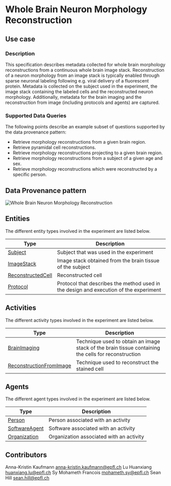 # Whole Brain Neuron Morphology Reconstruction

## Use case

### Description

This specification describes metadata collected for whole brain morphology reconstructions from a continuous whole brain image stack. Reconstruction of a neuron morphology from an image stack
is typically enabled through sparse neuronal labeling following e.g. viral delivery of a fluorescent protein. Metadata is collected on the subject used in the experiment, 
the image stack containing the labeled cells and the reconstructed neuron morphology. 
Additionally, metadata for the brain imaging and the reconstruction from image (including protocols and agents) are captured. 
 
### Supported Data Queries

The following points describe an example subset of questions supported by the data provenance pattern:

* Retrieve morphology reconstructions from a given brain region.
* Retrieve pyramidal cell reconstructions.
* Retrieve morphology reconstructions projecting to a given brain region.
* Retrieve morphology reconstructions from a subject of a given age and sex.
* Retrieve morphology reconstructions which were reconstructed by a specific person.


## Data Provenance pattern

![Whole Brain Neuron Morphology Reconstruction](../../assets/provtemplates/wholebrain-neuron-morphology-reconstruction.svg)


## Entities

The different entity types involved in the experiment are listed below.

| Type  | Description|
| ------------- | ------------- |
| [Subject](https://bbp-nexus.epfl.ch/staging/datamodels/shape-neurosciencegraphcoresubjectv010shapessubjectshape.html)                            |     Subject that was used in the experiment     |
| [ImageStack](https://bbp-nexus.epfl.ch/staging/datamodels/shape-neurosciencegraphatlasimagestackv021shapesimagestackshape.html)                            |     Image stack obtained from the brain tissue of the subject     |
| [ReconstructedCell](https://bbp-nexus.epfl.ch/staging/datamodels/shape-neurosciencegraphmorphologyreconstructedcellv012shapesreconstructedcellshape.html)    |     Reconstructed cell      |
| [Protocol](https://bbp-nexus.epfl.ch/staging/datamodels/shape-neurosciencegraphcommonsexperimentalprotocolv011shapesexperimentalprotocolshape.html)                          |     Protocol that describes the method used in the design and execution of the experiment      |

## Activities

The different activity types involved in the experiment are listed below.

| Type  | Description|
| ------------- | ------------- |
| [BrainImaging](https://bbp-nexus.epfl.ch/staging/datamodels/shape-neurosciencegraphexperimentbrainimagingv010shapesbrainimagingshape.html)                      |     Technique used to obtain an image stack of the brain tissue containing the cells for reconstruction      |
| [ReconstructionFromImage](https://bbp-nexus.epfl.ch/staging/datamodels/shape-neurosciencegraphmorphologyreconstructionfromimagev010shapesreconstructionfromimageshape.html)   |     Technique used to reconstruct the stained cell     |


## Agents

The different agent types involved in the experiment are listed below.

| Type  | Description|
| ------------- | ------------- |
| [Person](https://bbp-nexus.epfl.ch/staging/datamodels/shape-neurosciencegraphcommonspersonv010shapespersonshape.html)                                        |    Person associated with an activity      |
| [SoftwareAgent](https://bbp-nexus.epfl.ch/staging/datamodels/shape-neurosciencegraphcoresoftwareagentv010shapessoftwareagentshape.html)                          |    Software associated with an activity      |
| [Organization](https://bbp-nexus.epfl.ch/staging/datamodels/shape-neurosciencegraphcommonsorganizationv010shapesorganizationshape.html)                            |    Organization associated with an activity      |

## Contributors

Anna-Kristin Kaufmann <anna-kristin.kaufmann@epfl.ch>
Lu Huanxiang <huanxiang.lu@epfl.ch>
Sy Mohameth Francois <mohameth.sy@epfl.ch>
Sean Hill <sean.hill@epfl.ch>